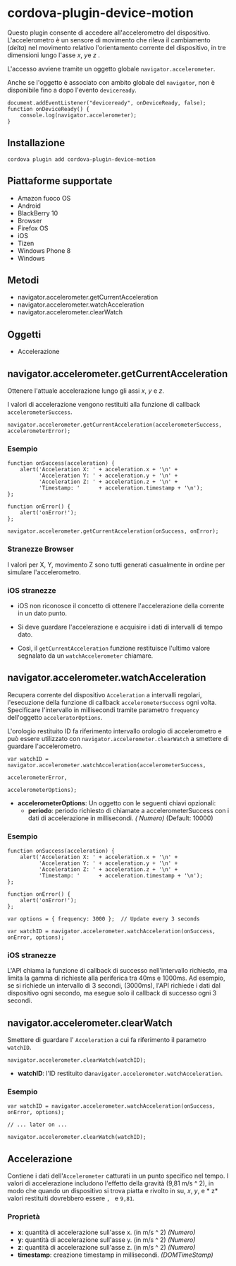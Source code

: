 <!---
    Licensed to the Apache Software Foundation (ASF) under one
    or more contributor license agreements.  See the NOTICE file
    distributed with this work for additional information
    regarding copyright ownership.  The ASF licenses this file
    to you under the Apache License, Version 2.0 (the
    "License"); you may not use this file except in compliance
    with the License.  You may obtain a copy of the License at

      http://www.apache.org/licenses/LICENSE-2.0

    Unless required by applicable law or agreed to in writing,
    software distributed under the License is distributed on an
    "AS IS" BASIS, WITHOUT WARRANTIES OR CONDITIONS OF ANY
    KIND, either express or implied.  See the License for the
    specific language governing permissions and limitations
    under the License.
-->

# cordova-plugin-device-motion

Questo plugin consente di accedere all'accelerometro del dispositivo. L'accelerometro è un sensore di movimento che
rileva il cambiamento (*delta*) nel movimento relativo l'orientamento corrente del dispositivo, in tre dimensioni lungo
l'asse *x*, *y*e *z* .

L'accesso avviene tramite un oggetto globale `navigator.accelerometer`.

Anche se l'oggetto è associato con ambito globale del `navigator`, non è disponibile fino a dopo l'evento `deviceready`.

    document.addEventListener("deviceready", onDeviceReady, false);
    function onDeviceReady() {
        console.log(navigator.accelerometer);
    }

## Installazione

    cordova plugin add cordova-plugin-device-motion

## Piattaforme supportate

* Amazon fuoco OS
* Android
* BlackBerry 10
* Browser
* Firefox OS
* iOS
* Tizen
* Windows Phone 8
* Windows

## Metodi

* navigator.accelerometer.getCurrentAcceleration
* navigator.accelerometer.watchAcceleration
* navigator.accelerometer.clearWatch

## Oggetti

* Accelerazione

## navigator.accelerometer.getCurrentAcceleration

Ottenere l'attuale accelerazione lungo gli assi *x*, *y* e *z*.

I valori di accelerazione vengono restituiti alla funzione di callback `accelerometerSuccess`.

    navigator.accelerometer.getCurrentAcceleration(accelerometerSuccess, accelerometerError);

### Esempio

    function onSuccess(acceleration) {
        alert('Acceleration X: ' + acceleration.x + '\n' +
              'Acceleration Y: ' + acceleration.y + '\n' +
              'Acceleration Z: ' + acceleration.z + '\n' +
              'Timestamp: '      + acceleration.timestamp + '\n');
    };
    
    function onError() {
        alert('onError!');
    };
    
    navigator.accelerometer.getCurrentAcceleration(onSuccess, onError);

### Stranezze Browser

I valori per X, Y, movimento Z sono tutti generati casualmente in ordine per simulare l'accelerometro.

### iOS stranezze

* iOS non riconosce il concetto di ottenere l'accelerazione della corrente in un dato punto.

* Si deve guardare l'accelerazione e acquisire i dati di intervalli di tempo dato.

* Così, il `getCurrentAcceleration` funzione restituisce l'ultimo valore segnalato da un `watchAccelerometer` chiamare.

## navigator.accelerometer.watchAcceleration

Recupera corrente del dispositivo `Acceleration` a intervalli regolari, l'esecuzione della funzione di
callback `accelerometerSuccess` ogni volta. Specificare l'intervallo in millisecondi tramite parametro `frequency`
dell'oggetto `acceleratorOptions`.

L'orologio restituito ID fa riferimento intervallo orologio di accelerometro e può essere utilizzato
con `navigator.accelerometer.clearWatch` a smettere di guardare l'accelerometro.

    var watchID = navigator.accelerometer.watchAcceleration(accelerometerSuccess,
                                                           accelerometerError,
                                                           accelerometerOptions);

* **accelerometerOptions**: Un oggetto con le seguenti chiavi opzionali:
    * **periodo**: periodo richiesto di chiamate a accelerometerSuccess con i dati di accelerazione in millisecondi. *(
      Numero)* (Default: 10000)

### Esempio

    function onSuccess(acceleration) {
        alert('Acceleration X: ' + acceleration.x + '\n' +
              'Acceleration Y: ' + acceleration.y + '\n' +
              'Acceleration Z: ' + acceleration.z + '\n' +
              'Timestamp: '      + acceleration.timestamp + '\n');
    };
    
    function onError() {
        alert('onError!');
    };
    
    var options = { frequency: 3000 };  // Update every 3 seconds
    
    var watchID = navigator.accelerometer.watchAcceleration(onSuccess, onError, options);

### iOS stranezze

L'API chiama la funzione di callback di successo nell'intervallo richiesto, ma limita la gamma di richieste alla
periferica tra 40ms e 1000ms. Ad esempio, se si richiede un intervallo di 3 secondi, (3000ms), l'API richiede i dati dal
dispositivo ogni secondo, ma esegue solo il callback di successo ogni 3 secondi.

## navigator.accelerometer.clearWatch

Smettere di guardare l' `Acceleration` a cui fa riferimento il parametro `watchID`.

    navigator.accelerometer.clearWatch(watchID);

* **watchID**: l'ID restituito da`navigator.accelerometer.watchAcceleration`.

### Esempio

    var watchID = navigator.accelerometer.watchAcceleration(onSuccess, onError, options);
    
    // ... later on ...
    
    navigator.accelerometer.clearWatch(watchID);

## Accelerazione

Contiene i dati dell'`Accelerometer` catturati in un punto specifico nel tempo. I valori di accelerazione includono
l'effetto della gravità (9,81 m/s ^ 2), in modo che quando un dispositivo si trova piatta e rivolto in su, *x*, *y*, e *
z* valori restituiti dovrebbero essere ``, `` e `9,81`.

### Proprietà

* **x**: quantità di accelerazione sull'asse x. (in m/s ^ 2) *(Numero)*
* **y**: quantità di accelerazione sull'asse y. (in m/s ^ 2) *(Numero)*
* **z**: quantità di accelerazione sull'asse z. (in m/s ^ 2) *(Numero)*
* **timestamp**: creazione timestamp in millisecondi. *(DOMTimeStamp)*
